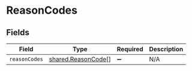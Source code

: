 # ReasonCodes


## Fields

| Field                                                    | Type                                                     | Required                                                 | Description                                              |
| -------------------------------------------------------- | -------------------------------------------------------- | -------------------------------------------------------- | -------------------------------------------------------- |
| `reasonCodes`                                            | [shared.ReasonCode](../../models/shared/reasoncode.md)[] | :heavy_minus_sign:                                       | N/A                                                      |
